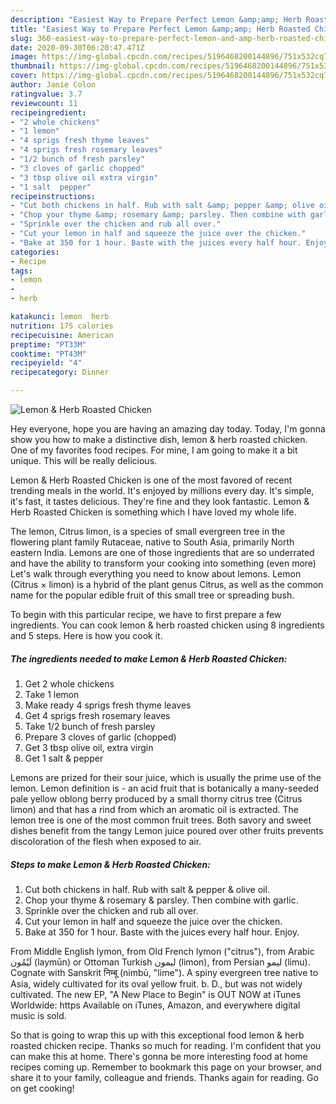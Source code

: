 ```yaml
---
description: "Easiest Way to Prepare Perfect Lemon &amp;amp; Herb Roasted Chicken"
title: "Easiest Way to Prepare Perfect Lemon &amp;amp; Herb Roasted Chicken"
slug: 360-easiest-way-to-prepare-perfect-lemon-and-amp-herb-roasted-chicken
date: 2020-09-30T06:20:47.471Z
image: https://img-global.cpcdn.com/recipes/5196468200144896/751x532cq70/lemon-herb-roasted-chicken-recipe-main-photo.jpg
thumbnail: https://img-global.cpcdn.com/recipes/5196468200144896/751x532cq70/lemon-herb-roasted-chicken-recipe-main-photo.jpg
cover: https://img-global.cpcdn.com/recipes/5196468200144896/751x532cq70/lemon-herb-roasted-chicken-recipe-main-photo.jpg
author: Janie Colon
ratingvalue: 3.7
reviewcount: 11
recipeingredient:
- "2 whole chickens"
- "1 lemon"
- "4 sprigs fresh thyme leaves"
- "4 sprigs fresh rosemary leaves"
- "1/2 bunch of fresh parsley"
- "3 cloves of garlic chopped"
- "3 tbsp olive oil extra virgin"
- "1 salt  pepper"
recipeinstructions:
- "Cut both chickens in half. Rub with salt &amp; pepper &amp; olive oil."
- "Chop your thyme &amp; rosemary &amp; parsley. Then combine with garlic."
- "Sprinkle over the chicken and rub all over."
- "Cut your lemon in half and squeeze the juice over the chicken."
- "Bake at 350 for 1 hour. Baste with the juices every half hour. Enjoy."
categories:
- Recipe
tags:
- lemon
- 
- herb

katakunci: lemon  herb 
nutrition: 175 calories
recipecuisine: American
preptime: "PT33M"
cooktime: "PT43M"
recipeyield: "4"
recipecategory: Dinner

---
```



![Lemon &amp; Herb Roasted Chicken](https://img-global.cpcdn.com/recipes/5196468200144896/751x532cq70/lemon-herb-roasted-chicken-recipe-main-photo.jpg)

Hey everyone, hope you are having an amazing day today. Today, I'm gonna show you how to make a distinctive dish, lemon &amp; herb roasted chicken. One of my favorites food recipes. For mine, I am going to make it a bit unique. This will be really delicious.

Lemon &amp; Herb Roasted Chicken is one of the most favored of recent trending meals in the world. It's enjoyed by millions every day. It's simple, it's fast, it tastes delicious. They're fine and they look fantastic. Lemon &amp; Herb Roasted Chicken is something which I have loved my whole life.

The lemon, Citrus limon, is a species of small evergreen tree in the flowering plant family Rutaceae, native to South Asia, primarily North eastern India. Lemons are one of those ingredients that are so underrated and have the ability to transform your cooking into something (even more) Let&#39;s walk through everything you need to know about lemons. Lemon (Citrus × limon) is a hybrid of the plant genus Citrus, as well as the common name for the popular edible fruit of this small tree or spreading bush.


To begin with this particular recipe, we have to first prepare a few ingredients. You can cook lemon &amp; herb roasted chicken using 8 ingredients and 5 steps. Here is how you cook it.

<!--inarticleads1-->

##### The ingredients needed to make Lemon &amp; Herb Roasted Chicken:

1. Get 2 whole chickens
1. Take 1 lemon
1. Make ready 4 sprigs fresh thyme leaves
1. Get 4 sprigs fresh rosemary leaves
1. Take 1/2 bunch of fresh parsley
1. Prepare 3 cloves of garlic (chopped)
1. Get 3 tbsp olive oil, extra virgin
1. Get 1 salt &amp; pepper


Lemons are prized for their sour juice, which is usually the prime use of the lemon. Lemon definition is - an acid fruit that is botanically a many-seeded pale yellow oblong berry produced by a small thorny citrus tree (Citrus limon) and that has a rind from which an aromatic oil is extracted. The lemon tree is one of the most common fruit trees. Both savory and sweet dishes benefit from the tangy Lemon juice poured over other fruits prevents discoloration of the flesh when exposed to air. 

<!--inarticleads2-->

##### Steps to make Lemon &amp; Herb Roasted Chicken:

1. Cut both chickens in half. Rub with salt &amp; pepper &amp; olive oil.
1. Chop your thyme &amp; rosemary &amp; parsley. Then combine with garlic.
1. Sprinkle over the chicken and rub all over.
1. Cut your lemon in half and squeeze the juice over the chicken.
1. Bake at 350 for 1 hour. Baste with the juices every half hour. Enjoy.


From Middle English lymon, from Old French lymon (&#34;citrus&#34;), from Arabic لَيْمُون‎ (laymūn) or Ottoman Turkish لیمون‎ (limon), from Persian لیمو‎ (limu). Cognate with Sanskrit निम्बू (nimbū, &#34;lime&#34;). A spiny evergreen tree native to Asia, widely cultivated for its oval yellow fruit. b. D., but was not widely cultivated. The new EP, &#34;A New Place to Begin&#34; is OUT NOW at iTunes Worldwide: https Available on iTunes, Amazon, and everywhere digital music is sold. 

So that is going to wrap this up with this exceptional food lemon &amp; herb roasted chicken recipe. Thanks so much for reading. I'm confident that you can make this at home. There's gonna be more interesting food at home recipes coming up. Remember to bookmark this page on your browser, and share it to your family, colleague and friends. Thanks again for reading. Go on get cooking!
